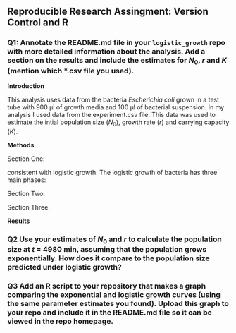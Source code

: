 ## Reproducible Research Assingment: Version Control and R

### Q1: Annotate the **README.md** file in your `logistic_growth` repo with more detailed information about the analysis. Add a section on the results and include the estimates for $N_0$, $r$ and $K$ (mention which *.csv file you used).

**Introduction**

This analysis uses data from the bacteria *Escherichia coli* grown in a test tube with 900 μl of growth media and 100 μl of bacterial suspension. In my analysis I used data from the experiment.csv file. This data was used to estimate the intial population size ($N_0$), growth rate ($r$) and carrying capacity ($K$).

**Methods** 

Section One:

consistent with logistic growth. The logistic growth of bacteria has three main phases: 

Section Two:

Section Three:

**Results**

### Q2 Use your estimates of $N_0$ and $r$ to calculate the population size at $t$ = 4980 min, assuming that the population grows exponentially. How does it compare to the population size predicted under logistic growth? 

### Q3 Add an R script to your repository that makes a graph comparing the exponential and logistic growth curves (using the same parameter estimates you found). Upload this graph to your repo and include it in the **README.md** file so it can be viewed in the repo homepage.
